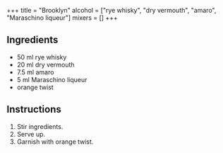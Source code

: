 +++
title = "Brooklyn"
alcohol = ["rye whisky", "dry vermouth", "amaro", "Maraschino liqueur"]
mixers = []
+++

## Ingredients

- 50 ml rye whisky
- 20 ml dry vermouth
- 7.5 ml amaro
- 5 ml Maraschino liqueur
- orange twist

## Instructions

1. Stir ingredients.
2. Serve up.
3. Garnish with orange twist.
